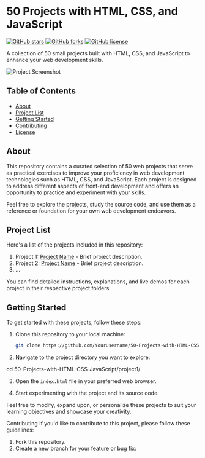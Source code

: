 # 50 Projects with HTML, CSS, and JavaScript

[![GitHub stars](https://img.shields.io/github/stars/YourUsername/50-Projects-with-HTML-CSS-JavaScript.svg)](https://github.com/YourUsername/50-Projects-with-HTML-CSS-JavaScript/stargazers)
[![GitHub forks](https://img.shields.io/github/forks/YourUsername/50-Projects-with-HTML-CSS-JavaScript.svg)](https://github.com/YourUsername/50-Projects-with-HTML-CSS-JavaScript/network)
[![GitHub license](https://img.shields.io/github/license/YourUsername/50-Projects-with-HTML-CSS-JavaScript.svg)](https://github.com/YourUsername/50-Projects-with-HTML-CSS-JavaScript/blob/master/LICENSE)

A collection of 50 small projects built with HTML, CSS, and JavaScript to enhance your web development skills.

![Project Screenshot](project-screenshot.png)

## Table of Contents

- [About](#about)
- [Project List](#project-list)
- [Getting Started](#getting-started)
- [Contributing](#contributing)
- [License](#license)

## About

This repository contains a curated selection of 50 web projects that serve as practical exercises to improve your proficiency in web development technologies such as HTML, CSS, and JavaScript. Each project is designed to address different aspects of front-end development and offers an opportunity to practice and experiment with your skills.

Feel free to explore the projects, study the source code, and use them as a reference or foundation for your own web development endeavors.

## Project List

Here's a list of the projects included in this repository:

1. Project 1: [Project Name](project1/) - Brief project description.
2. Project 2: [Project Name](project2/) - Brief project description.
3. ...

You can find detailed instructions, explanations, and live demos for each project in their respective project folders.

## Getting Started

To get started with these projects, follow these steps:

1. Clone this repository to your local machine:

   ```bash
   git clone https://github.com/YourUsername/50-Projects-with-HTML-CSS-JavaScript.git

2. Navigate to the project directory you want to explore:

cd 50-Projects-with-HTML-CSS-JavaScript/project1/


3. Open the `index.html` file in your preferred web browser.

4. Start experimenting with the project and its source code.

Feel free to modify, expand upon, or personalize these projects to suit your learning objectives and showcase your creativity.

Contributing
If you'd like to contribute to this project, please follow these guidelines:

1. Fork this repository.
2. Create a new branch for your feature or bug fix:

